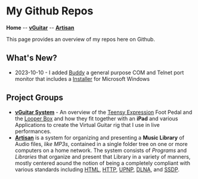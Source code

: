 # My Github Repos

**Home** --
[**vGuitar**](vGuitar.md) --
[**Artisan**](Artisan.md)


This page provides an overview of my repos here on Github.

## What's New?

- 2023-10-10 - I added
[Buddy](https://github.com/phorton1/base-apps-buddy) a
general purpose COM and Telnet port monitor that
includes a [Installer](https://github.com/phorton1/base-apps-buddy/tree/master/releases)
for Microsoft Windows


## Project Groups

- [**vGuitar System**](vGuitar.md) - An overview of the
  [Teensy Expression](https://github.com/phorton1/Arduino-teensyExpression)
  Foot Pedal and the
  [Looper Box](https://github.com/phorton1/circle-prh-apps-Looper)
  and how they fit together with an **iPad** and various Applications to
  create the Virtual Guitar rig that I use in live performances.
- [**Artisan**](Artisan.md)
  is a system for organizing and presenting a **Music Library** of
  Audio files, *like MP3s*, contained in a single folder tree on one or
  more computers on a home network.
  The system consists of *Programs* and *Libraries* that organize and
  present that Library in a variety of manners, mostly centered aound
  the notion of being a completely compliant with various standards
  including
  [HTML](https://en.wikipedia.org/wiki/HTML),
  [HTTP](https://en.wikipedia.org/wiki/HTTP),
  [UPNP](https://en.wikipedia.org/wiki/Universal_Plug_and_Play),
  [DLNA](https://en.wikipedia.org/wiki/DLNA), and
  [SSDP](https://en.wikipedia.org/wiki/Simple_Service_Discovery_Protocol).

